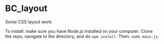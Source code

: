 BC_layout
=========

Some CSS layout work.

To install: make sure you have Node.js installed on your computer. Clone the repo, navigate to the directory, and do `npm install`.
Then: `node main.js`.
